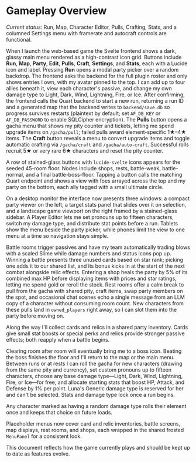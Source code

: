 # Gameplay Overview

*Current status:* Run, Map, Character Editor, Pulls, Crafting, Stats, and a columned Settings menu with framerate and autocraft controls are functional.

When I launch the web-based game the Svelte frontend shows a dark, glassy main menu rendered as a high-contrast icon grid. Buttons include **Run**, **Map**, **Party**, **Edit**, **Pulls**, **Craft**, **Settings**, and **Stats**, each with a Lucide icon and label. Pressing **Run** opens a modal party picker over a random backdrop. The frontend asks the backend for the full plugin roster and only shows entries I own, with my avatar pinned to the top. I can add up to four allies beneath it, view each character's passive, and change my own damage type to Light, Dark, Wind, Lightning, Fire, or Ice. After confirming, the frontend calls the Quart backend to start a new run, returning a run ID and a generated map that the backend writes to `backend/save.db` so progress survives restarts (plaintext by default; set `AF_DB_KEY` or `AF_DB_PASSWORD` to enable SQLCipher encryption). The **Pulls** button opens a gacha menu that shows my pity counter and tickets, letting me spend upgrade items on `/gacha/pull`; failed pulls award element-specific 1★–4★ items. The **Craft** button reveals a menu to convert upgrade items and toggle automatic crafting via `/gacha/craft` and `/gacha/auto-craft`. Successful rolls recruit 5★ or very rare 6★ characters and reset the pity counter.

A row of stained-glass buttons with `lucide-svelte` icons appears for the seeded 45-room floor. Nodes include shops, rests, battle-weak, battle-normal, and a final battle-boss-floor. Tapping a button calls the matching Quart endpoint and shows a view with foes arrayed across the top and my party on the bottom, each ally tagged with a small ultimate circle.

On a desktop monitor the interface now presents three windows: a compact party viewer on the left, a target stats panel that slides over it on selection, and a landscape game viewport on the right framed by a stained-glass sidebar. A Player Editor lets me set pronouns up to fifteen characters, switch my damage type, and distribute stat points before a run. Tablets show the menu beside the party picker, while phones limit the view to one menu at a time so navigation stays simple.

Battle rooms trigger passives and have my team automatically trading blows with a scaled Slime while damage numbers and status icons pop up. Winning a battle presents three unused cards based on star rank; picking one adds it to our shared list, and its bonus kicks in at the start of the next combat alongside relic effects. Entering a shop heals the party by 5% of its combined max HP before displaying items with prices and star ratings, letting me spend gold or reroll the stock. Rest rooms offer a calm break to pull from the gacha with shared pity, craft items, swap party members on the spot, and occasional chat scenes echo a single message from an LLM copy of a character without consuming room count. New characters from these pulls land in `owned_players` right away, so I can slot them into the party before moving on.

Along the way I'll collect cards and relics in a shared party inventory. Cards give small stat boosts or special perks and relics provide stronger passive effects; both reapply when a battle begins.

Clearing room after room will eventually bring me to a boss icon. Beating the boss finishes the floor and I'll return to the map or the main menu. Between runs or at rests I can roll the gacha for new characters (drawing from the same pity and currency), set custom pronouns up to fifteen characters, choose any base damage type—Light, Dark, Wind, Lightning, Fire, or Ice—for free, and allocate starting stats that boost HP, Attack, and Defense by 1% per point. Luna's Generic damage type is reserved for her and can't be selected. Stats and damage type lock once a run begins.

Any character marked as having a random damage type rolls their element once and
keeps that choice on future loads.

Placeholder menus now cover card and relic inventories, battle screens, map displays, rest rooms, and shops, each wrapped in the shared frosted `MenuPanel` for a consistent look.

This document reflects how the game currently plays and should be kept up to date as features evolve.
